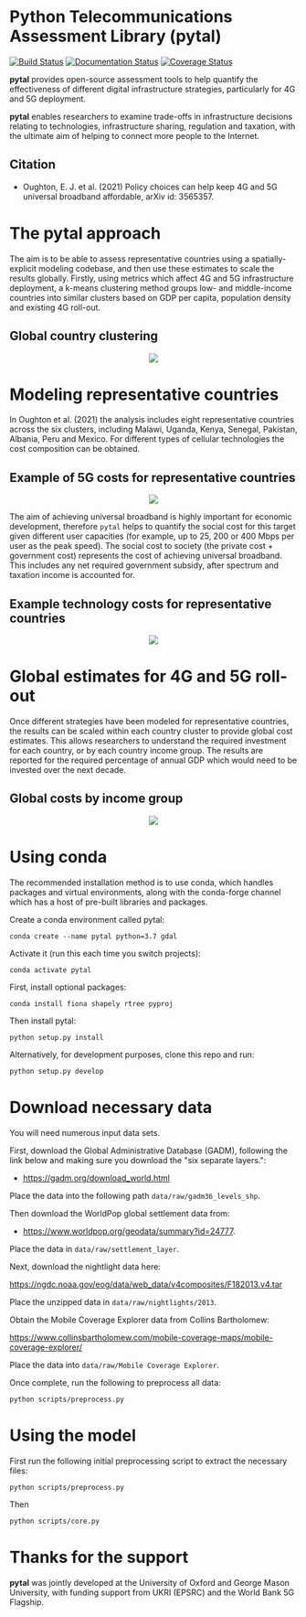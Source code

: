 Python Telecommunications Assessment Library (pytal)
===================================================

[![Build Status](https://travis-ci.com/edwardoughton/pytal.svg?branch=master)](https://travis-ci.com/edwardoughton/pytal)
[![Documentation Status](https://readthedocs.org/projects/pytal/badge/?version=latest)](https://pytal.readthedocs.io/en/latest/?badge=latest)
[![Coverage Status](https://coveralls.io/repos/github/edwardoughton/pytal/badge.svg?branch=master)](https://coveralls.io/github/edwardoughton/pytal?branch=master)

**pytal** provides open-source assessment tools to help quantify the effectiveness of different
digital infrastructure strategies, particularly for 4G and 5G deployment.

**pytal** enables researchers to examine trade-offs in infrastructure decisions relating to
technologies, infrastructure sharing, regulation and taxation, with the ultimate aim of
helping to connect more people to the Internet.

Citation
---------

- Oughton, E. J. et al. (2021) Policy choices can help keep 4G and 5G universal broadband
  affordable, arXiv id: 3565357.

The **pytal** approach
======================
The aim is to be able to assess representative countries using a spatially-explicit modeling
codebase, and then use these estimates to scale the results globally. Firstly, using metrics
which affect 4G and 5G infrastructure deployment, a k-means clustering method groups low- and
middle-income countries into similar clusters based on GDP per capita, population density and
existing 4G roll-out.

## Global country clustering

<p align="center">
  <img src="/figures/cluster_panel.png" />
</p>

Modeling representative countries
=================================
In Oughton et al. (2021) the analysis includes eight representative countries across the six
clusters, including Malawi, Uganda, Kenya, Senegal, Pakistan, Albania, Peru and Mexico. For
different types of cellular technologies the cost composition can be obtained.

## Example of 5G costs for representative countries
<p align="center">
  <img src="/figures/percentage_of_total_private_cost.png" />
</p>

The aim of achieving universal broadband is highly important for economic development,
therefore `pytal` helps to quantify the social cost for this target given different user
capacities (for example, up to 25, 200 or 400 Mbps per user as the peak speed). The social
cost to society (the private cost + government cost) represents the cost of achieving universal
broadband. This includes any net required government subsidy, after spectrum and taxation
income is accounted for.

## Example technology costs for representative countries
<p align="center">
  <img src="/figures/baseline_tech_country_costs.png" />
</p>

Global estimates for 4G and 5G roll-out
=======================================
Once different strategies have been modeled for representative countries, the results can be
scaled within each country cluster to provide global cost estimates. This allows researchers
to understand the required investment for each country, or by each country income group. The
results are reported for the required percentage of annual GDP which would need to be invested
over the next decade.

## Global costs by income group
<p align="center">
  <img src="/figures/costs_by_income_group.png" />
</p>


Using conda
==========

The recommended installation method is to use conda, which handles packages and virtual
environments, along with the conda-forge channel which has a host of pre-built libraries and
packages.

Create a conda environment called pytal:

    conda create --name pytal python=3.7 gdal

Activate it (run this each time you switch projects):

    conda activate pytal

First, install optional packages:

    conda install fiona shapely rtree pyproj

Then install pytal:

    python setup.py install

Alternatively, for development purposes, clone this repo and run:

    python setup.py develop


Download necessary data
=======================

You will need numerous input data sets.

First, download the Global Administrative Database (GADM), following the link below and making
sure you download the "six separate layers.":

- https://gadm.org/download_world.html

Place the data into the following path `data/raw/gadm36_levels_shp`.

Then download the WorldPop global settlement data from:

- https://www.worldpop.org/geodata/summary?id=24777.

Place the data in `data/raw/settlement_layer`.

Next, download the nightlight data here:

https://ngdc.noaa.gov/eog/data/web_data/v4composites/F182013.v4.tar

Place the unzipped data in `data/raw/nightlights/2013`.

Obtain the Mobile Coverage Explorer data from Collins Bartholomew:

https://www.collinsbartholomew.com/mobile-coverage-maps/mobile-coverage-explorer/

Place the data into `data/raw/Mobile Coverage Explorer`.

Once complete, run the following to preprocess all data:

    python scripts/preprocess.py


Using the model
===============

First run the following initial preprocessing script to extract the necessary files:

    python scripts/preprocess.py

Then

    python scripts/core.py


Thanks for the support
======================

**pytal** was jointly developed at the University of Oxford and George Mason University, with
funding support from UKRI (EPSRC) and the World Bank 5G Flagship.
